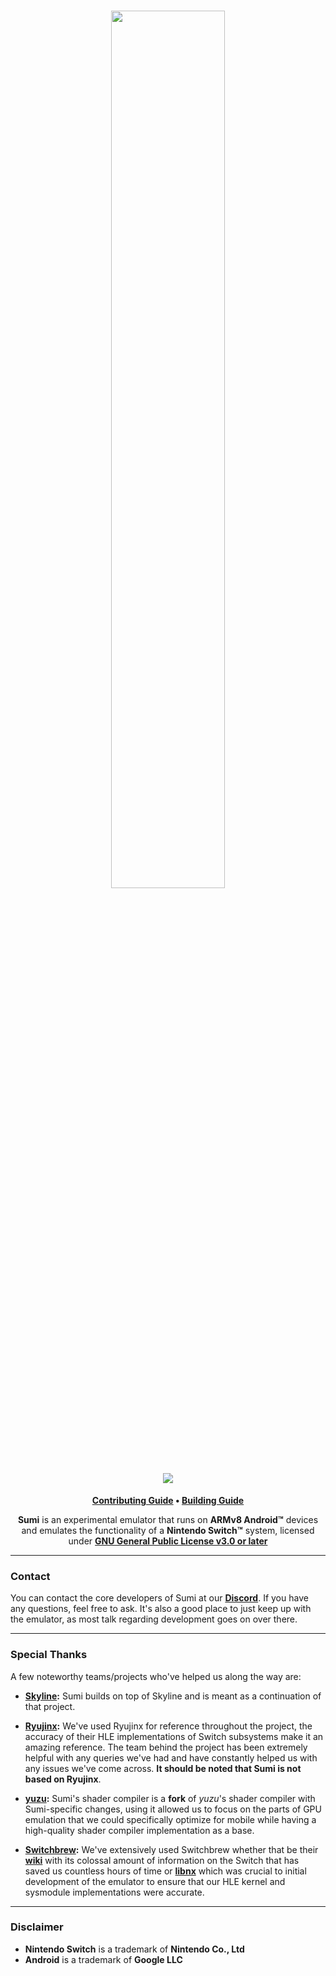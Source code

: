 <h1 align="center">
    <a href="https://github.com/ovsky/sumi" target="_blank">
        <img height="60%" width="60%" src="https://github.com/sir-bender/sudachi_revive/blob/master/src/android/app/src/main/res/drawable-xhdpi/tv_banner_big.png"><br>
    </a>
    <a href="https://discord.gg/work-in-progress" target="_blank">
        <img src="https://img.shields.io/discord/1104386300750082081.svg?label=&logo=discord&logoColor=ffffff&color=5865F2&labelColor=404EED">
    </a>
    <!-- <a href="https://github.com/ovsky/sumi/actions/workflows/ci.yml" target="_blank">
        <img src="https://github.com/ovsky/sumi/actions/workflows/ci.yml/badge.svg"><br>
    </a> -->
</h1>

<p align="center">
    <b><a href="CONTRIBUTING.md">Contributing Guide</a> • <a href="BUILDING.md">Building Guide</a></b>
</p>

<p align="center">
    <b>Sumi</b> is an experimental emulator that runs on <b>ARMv8 Android™</b> devices and emulates the functionality of a <b>Nintendo Switch™</b> system, licensed under <a href="https://github.com/ovsky/sumi/blob/master/LICENSE.md"><b>GNU General Public License v3.0 or later</b></a>
</p>

---

### Contact

You can contact the core developers of Sumi at our **[Discord](https://discord.gg/YhpdhVBmXX)**. If you have any questions, feel free to ask. It's also a good place to just keep up with the emulator, as most talk regarding development goes on over there.

---

### Special Thanks

A few noteworthy teams/projects who've helped us along the way are:

- **[Skyline](https://skyline-emu.one/):** Sumi builds on top of Skyline and is meant as a continuation of that project.

- **[Ryujinx](https://ryujinx.org/):** We've used Ryujinx for reference throughout the project, the accuracy of their HLE implementations of Switch subsystems make it an amazing reference. The team behind the project has been extremely helpful with any queries we've had and have constantly helped us with any issues we've come across. **It should be noted that Sumi is not based on Ryujinx**.

- **[yuzu](https://yuzu-emu.org/):** Sumi's shader compiler is a **fork** of _yuzu_'s shader compiler with Sumi-specific changes, using it allowed us to focus on the parts of GPU emulation that we could specifically optimize for mobile while having a high-quality shader compiler implementation as a base.

- **[Switchbrew](https://github.com/switchbrew/):** We've extensively used Switchbrew whether that be their **[wiki](https://switchbrew.org/)** with its colossal amount of information on the Switch that has saved us countless hours of time or **[libnx](https://github.com/switchbrew/libnx)** which was crucial to initial development of the emulator to ensure that our HLE kernel and sysmodule implementations were accurate.

---

### Disclaimer

- **Nintendo Switch** is a trademark of **Nintendo Co., Ltd**
- **Android** is a trademark of **Google LLC**
